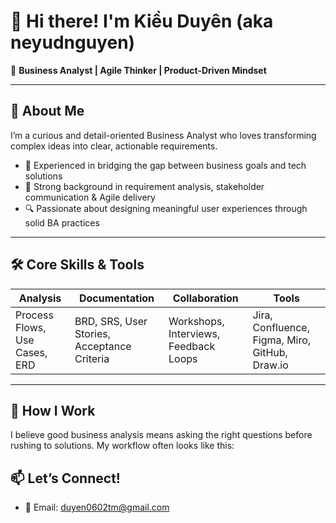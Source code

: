 # 👋 Hi there! I'm Kiều Duyên (aka neyudnguyen)

🎯 **Business Analyst | Agile Thinker | Product-Driven Mindset**

---

## 🧩 About Me

I’m a curious and detail-oriented Business Analyst who loves transforming complex ideas into clear, actionable requirements.

- 💼 Experienced in bridging the gap between business goals and tech solutions
- 🧠 Strong background in requirement analysis, stakeholder communication & Agile delivery
- 🔍 Passionate about designing meaningful user experiences through solid BA practices

---

## 🛠️ Core Skills & Tools

| Analysis | Documentation | Collaboration | Tools |
|----------|---------------|----------------|--------|
| Process Flows, Use Cases, ERD | BRD, SRS, User Stories, Acceptance Criteria | Workshops, Interviews, Feedback Loops | Jira, Confluence, Figma, Miro, GitHub, Draw.io |

---


## 🔄 How I Work

I believe good business analysis means asking the right questions before rushing to solutions. My workflow often looks like this:

## 📫 Let’s Connect!

- 📧 Email: duyen0602tm@gmail.com
